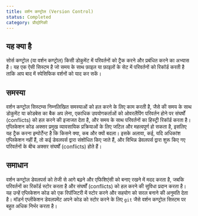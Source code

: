 ```yaml
---
title: वर्शन कण्ट्रोल (Version Control)
status: Completed
category: प्रौद्योगिकी
---
```


## यह क्या है

सोर्स कण्ट्रोल (या वर्शन कण्ट्रोल) किसी डोकुमेंट में परिवर्तनों को ट्रैक करने और प्रबंधित करने का अभ्यास है। यह एक ऐसी सिस्टम है जो समय के साथ फ़ाइल या फ़ाइलों के सेट में परिवर्तनों को रिकॉर्ड करती है ताकि आप बाद में स्पेसिफिक वर्शनों को याद कर सकें।

## समस्या

वर्शन कण्ट्रोल सिस्टम्स निम्नलिखित समस्याओं को हल करने के लिए काम करती है, जैसे की समय के साथ डोकुमेंट या कोडबेस का बैक अप लेना, एकाधिक उपयोगकर्ताओं को ओवरलैपिंग परिवर्तन होने पर संघर्षों (conflicts) को हल करने की इजाजत देता है, और समय के साथ परिवर्तनों का हिस्ट्री रिकॉर्ड करता है। एप्लिकेशन कोड अक्सर प्रमुख व्यावसायिक प्रक्रियाओं के लिए जटिल और महत्वपूर्ण हो सकता है, इसलिए यह ट्रैक करना इम्पोर्टेन्ट है कि किसने क्या, कब और क्यों बदला। इसके अलावा, कई, यदि अधिकांश एप्लिकेशन नहीं हैं, तो कई डेवलपर्स द्वारा संशोधित किए जाते हैं, और विभिन्न डेवलपर्स द्वारा शुरू किए गए परिवर्तनों के बीच अक्सर संघर्षों (conflicts) होते हैं।

## समाधान

वर्शन कण्ट्रोल डेवलपर्स को तेजी से आगे बढ़ने और एफिशिएंसी को बनाए रखने में मदद करता है, जबकि परिवर्तनों का रिकॉर्ड स्टोर करता है और संघर्षों (conflicts) को हल करने की सुविधा प्रदान करता है। यह उन्हें एप्लिकेशन कोड को एक रिपॉजिटरी में स्टोर करने और सहयोग को सरल बनाने की अनुमति देता है। मॉडर्न एप्लीकेशन डेवलपमेंट अपने कोड को स्टोर करने के लिए `git` जैसे वर्शन कण्ट्रोल सिस्टम पर बहुत अधिक निर्भर करता है।